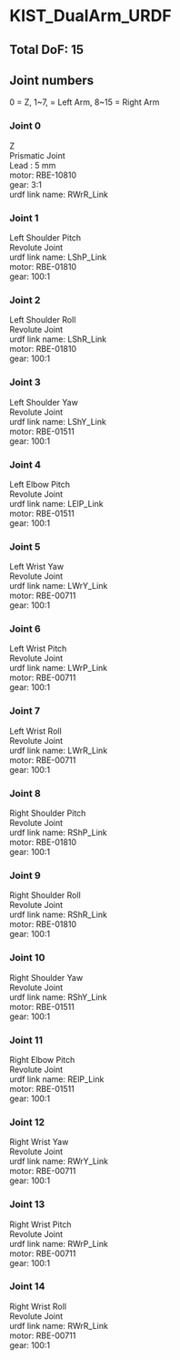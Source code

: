 # KIST_DualArm_URDF

## Total DoF: 15

## Joint numbers
0 = Z, 1\~7, = Left Arm, 8\~15 = Right Arm


### Joint 0
Z   
Prismatic Joint   
Lead : 5 mm   
motor: RBE-10810   
gear: 3:1   
urdf link name: RWrR_Link

### Joint 1
Left Shoulder Pitch   
Revolute Joint   
urdf link name: LShP_Link   
motor: RBE-01810   
gear: 100:1   

### Joint 2
Left Shoulder Roll   
Revolute Joint   
urdf link name: LShR_Link   
motor: RBE-01810   
gear: 100:1   

### Joint 3
Left Shoulder Yaw   
Revolute Joint   
urdf link name: LShY_Link   
motor: RBE-01511   
gear: 100:1   

### Joint 4
Left Elbow Pitch   
Revolute Joint   
urdf link name: LElP_Link   
motor: RBE-01511   
gear: 100:1   

### Joint 5
Left Wrist Yaw   
Revolute Joint   
urdf link name: LWrY_Link   
motor: RBE-00711   
gear: 100:1   

### Joint 6
Left Wrist Pitch   
Revolute Joint   
urdf link name: LWrP_Link   
motor: RBE-00711   
gear: 100:1   

### Joint 7
Left Wrist Roll   
Revolute Joint   
urdf link name: LWrR_Link   
motor: RBE-00711   
gear: 100:1   

### Joint 8
Right Shoulder Pitch   
Revolute Joint   
urdf link name: RShP_Link   
motor: RBE-01810   
gear: 100:1   

### Joint 9
Right Shoulder Roll   
Revolute Joint   
urdf link name: RShR_Link   
motor: RBE-01810   
gear: 100:1   

### Joint 10
Right Shoulder Yaw   
Revolute Joint   
urdf link name: RShY_Link   
motor: RBE-01511   
gear: 100:1   

### Joint 11
Right Elbow Pitch   
Revolute Joint   
urdf link name: RElP_Link   
motor: RBE-01511   
gear: 100:1   

### Joint 12
Right Wrist Yaw   
Revolute Joint   
urdf link name: RWrY_Link   
motor: RBE-00711   
gear: 100:1   

### Joint 13
Right Wrist Pitch   
Revolute Joint   
urdf link name: RWrP_Link   
motor: RBE-00711   
gear: 100:1   

### Joint 14
Right Wrist Roll   
Revolute Joint   
urdf link name: RWrR_Link   
motor: RBE-00711   
gear: 100:1   
